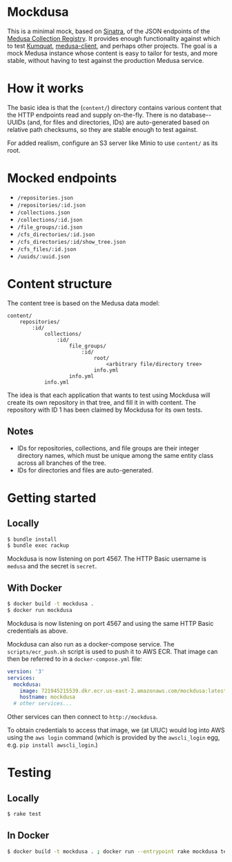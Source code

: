 # Mockdusa

This is a minimal mock, based on [Sinatra](http://sinatrarb.com), of the
JSON endpoints of the
[Medusa Collection Registry](https://github.com/medusa-project/medusa-collection-registry).
It provides enough functionality against which to test
[Kumquat](https://github.com/medusa-project/kumquat),
[medusa-client](https://github.com/medusa-project/medusa-client), and perhaps
other projects. The goal is a mock Medusa instance whose content is easy to
tailor for tests, and more stable, without having to test against the
production Medusa service.

# How it works

The basic idea is that the (`content/`) directory contains various content that
the HTTP endpoints read and supply on-the-fly. There is no database--UUIDs
(and, for files and directories, IDs) are auto-generated based on relative path
checksums, so they are stable enough to test against.

For added realism, configure an S3 server like Minio to use `content/` as its
root.

# Mocked endpoints

* `/repositories.json`
* `/repositories/:id.json`
* `/collections.json`
* `/collections/:id.json`
* `/file_groups/:id.json`
* `/cfs_directories/:id.json`
* `/cfs_directories/:id/show_tree.json`
* `/cfs_files/:id.json`
* `/uuids/:uuid.json`

# Content structure

The content tree is based on the Medusa data model:

```
content/
    repositories/
        :id/
            collections/
                :id/
                    file_groups/
                        :id/
                            root/
                                <arbitrary file/directory tree>
                            info.yml
                    info.yml
            info.yml
```

The idea is that each application that wants to test using Mockdusa will create
its own repository in that tree, and fill it in with content. The repository
with ID 1 has been claimed by Mockdusa for its own tests.

## Notes

* IDs for repositories, collections, and file groups are their integer
  directory names, which must be unique among the same entity class across all
  branches of the tree.
* IDs for directories and files are auto-generated.

# Getting started

## Locally

```sh
$ bundle install
$ bundle exec rackup
```
Mockdusa is now listening on port 4567. The HTTP Basic username is `medusa`
and the secret is `secret`.

## With Docker

```sh
$ docker build -t mockdusa .
$ docker run mockdusa
```
Mockdusa is now listening on port 4567 and using the same HTTP Basic
credentials as above.

Mockdusa can also run as a docker-compose service. The `scripts/ecr_push.sh`
script is used to push it to AWS ECR. That image can then be referred to in a 
`docker-compose.yml` file:

```yaml
version: '3'
services:
  mockdusa:
    image: 721945215539.dkr.ecr.us-east-2.amazonaws.com/mockdusa:latest
    hostname: mockdusa
  # other services...
```
Other services can then connect to `http://mockdusa`.

To obtain credentials to access that image, we (at UIUC) would log into AWS
using the `aws login` command (which is provided by the `awscli_login` egg,
e.g. `pip install awscli_login`.)

# Testing

## Locally

```sh
$ rake test
```

## In Docker

```sh
$ docker build -t mockdusa . ; docker run --entrypoint rake mockdusa test
```

